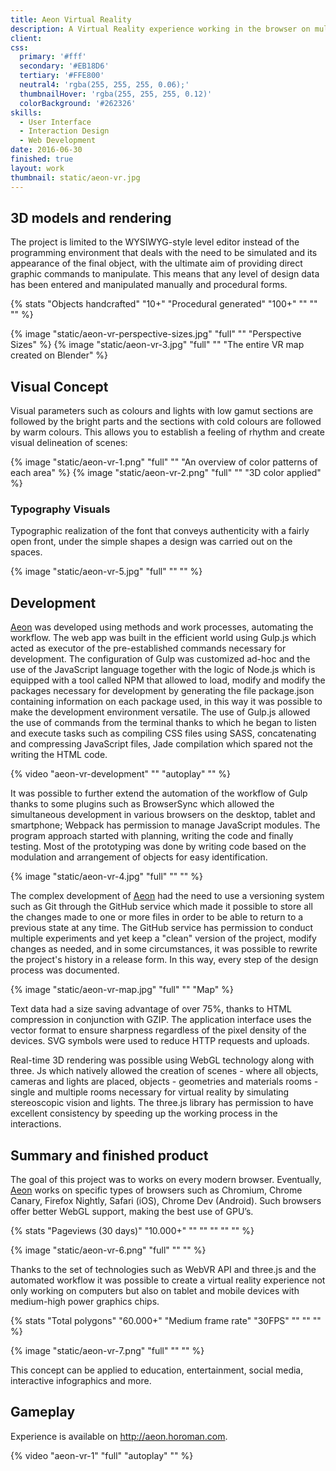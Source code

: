 ```yaml
---
title: Aeon Virtual Reality
description: A Virtual Reality experience working in the browser on multiple devices starting from mobile phone to VR Headset such as Oculus Rift 2.
client: 
css:
  primary: '#fff'
  secondary: '#EB18D6'
  tertiary: '#FFE800'
  neutral4: 'rgba(255, 255, 255, 0.06);'
  thumbnailHover: 'rgba(255, 255, 255, 0.12)'
  colorBackground: '#262326'
skills:
  - User Interface
  - Interaction Design
  - Web Development
date: 2016-06-30
finished: true
layout: work
thumbnail: static/aeon-vr.jpg
---
```


## 3D models and rendering

The project is limited to the WYSIWYG-style level editor instead of the programming environment that deals with the need to be simulated and its appearance of the final object, with the ultimate aim of providing direct graphic commands to manipulate. This means that any level of design data has been entered and manipulated manually and procedural forms.

{% stats "Objects handcrafted" "10+" "Procedural generated" "100+" "" "" "" %}

{% image "static/aeon-vr-perspective-sizes.jpg" "full" "" "Perspective Sizes" %}
{% image "static/aeon-vr-3.jpg" "full" "" "The entire VR map created on Blender" %}

## Visual Concept

Visual parameters such as colours and lights with low gamut sections are followed by the bright parts and the sections with cold colours are followed by warm colours. This allows you to establish a feeling of rhythm and create visual delineation of scenes:

{% image "static/aeon-vr-1.png" "full" "" "An overview of color patterns of each area" %}
{% image "static/aeon-vr-2.png" "full" "" "3D color applied" %}

### Typography Visuals

Typographic realization of the font that conveys authenticity with a fairly open front, under the simple shapes a design was carried out on the spaces.

{% image "static/aeon-vr-5.jpg" "full" "" "" %}

## Development

[Aeon](http://aeon.horoman.com) was developed using methods and work processes, automating the workflow. The web app was built in the efficient world using Gulp.js which acted as executor of the pre-established commands necessary for development. The configuration of Gulp was customized ad-hoc and the use of the JavaScript language together with the logic of Node.js which is equipped with a tool called NPM that allowed to load, modify and modify the packages necessary for development by generating the file package.json containing information on each package used, in this way it was possible to make the development environment versatile. The use of Gulp.js allowed the use of commands from the terminal thanks to which he began to listen and execute tasks such as compiling CSS files using SASS, concatenating and compressing JavaScript files, Jade compilation which spared not the writing the HTML code.

{% video "aeon-vr-development" "" "autoplay" "" %}

It was possible to further extend the automation of the workflow of Gulp thanks to some plugins such as BrowserSync which allowed the simultaneous development in various browsers on the desktop, tablet and smartphone; Webpack has permission to manage JavaScript modules. The program approach started with planning, writing the code and finally testing. Most of the prototyping was done by writing code based on the modulation and arrangement of objects for easy identification.

{% image "static/aeon-vr-4.jpg" "full" "" "" %}

The complex development of [Aeon](http://aeon.horoman.com) had the need to use a versioning system such as Git through the GitHub service which made it possible to store all the changes made to one or more files in order to be able to return to a previous state at any time. The GitHub service has permission to conduct multiple experiments and yet keep a "clean" version of the project, modify changes as needed, and in some circumstances, it was possible to rewrite the project's history in a release form. In this way, every step of the design process was documented.

{% image "static/aeon-vr-map.jpg" "full" "" "Map" %}

Text data had a size saving advantage of over 75%, thanks to HTML compression in conjunction with GZIP. The application interface uses the vector format to ensure sharpness regardless of the pixel density of the devices. SVG symbols were used to reduce HTTP requests and uploads.

Real-time 3D rendering was possible using WebGL technology along with three. Js which natively allowed the creation of scenes - where all objects, cameras and lights are placed, objects - geometries and materials rooms - single and multiple rooms necessary for virtual reality by simulating stereoscopic vision and lights. The three.js library has permission to have excellent consistency by speeding up the working process in the interactions.

## Summary and finished product

The goal of this project was to works on every modern browser. Eventually, [Aeon](http://aeon.horoman.com) works on specific types of browsers such as Chromium, Chrome Canary, Firefox Nightly, Safari (iOS), Chrome Dev (Android). Such browsers offer better WebGL support, making the best use of GPU’s.

{% stats "Pageviews (30 days)" "10.000+" "" "" "" "" "" %}

{% image "static/aeon-vr-6.png" "full" "" "" %}

Thanks to the set of technologies such as WebVR API and three.js and the automated workflow it was possible to create a virtual reality experience not only working on computers but also on tablet and mobile devices with medium-high power graphics chips.

{% stats "Total polygons" "60.000+" "Medium frame rate" "30FPS" "" "" "" %}

{% image "static/aeon-vr-7.png" "full" "" "" %}

This concept can be applied to education, entertainment, social media, interactive infographics and more.

## Gameplay

Experience is available on <http://aeon.horoman.com>.

{% video "aeon-vr-1" "full" "autoplay" "" %}